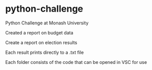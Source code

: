 # python-challenge
Python Challenge at Monash University

Created a report on budget data

Create a report on election results

Each result prints directly to a .txt file

Each folder consists of the code that can be opened in VSC for use
